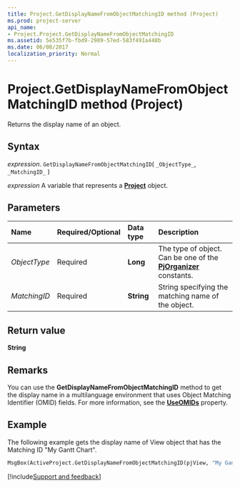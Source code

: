 ```yaml
---
title: Project.GetDisplayNameFromObjectMatchingID method (Project)
ms.prod: project-server
api_name:
- Project.Project.GetDisplayNameFromObjectMatchingID
ms.assetid: 5e535f7b-fbd9-2989-57ed-583f491a448b
ms.date: 06/08/2017
localization_priority: Normal
---
```



# Project.GetDisplayNameFromObjectMatchingID method (Project)

Returns the display name of an object.


## Syntax

_expression_. `GetDisplayNameFromObjectMatchingID`( `_ObjectType_`, `_MatchingID_` )

_expression_ A variable that represents a **[Project](project.project.md)** object.


## Parameters



|Name|Required/Optional|Data type|Description|
|:-----|:-----|:-----|:-----|
| _ObjectType_|Required|**Long**|The type of object. Can be one of the  **[PjOrganizer](Project.PjOrganizer.md)** constants.|
| _MatchingID_|Required|**String**|String specifying the matching name of the object.|

## Return value

 **String**


## Remarks

You can use the  **GetDisplayNameFromObjectMatchingID** method to get the display name in a multilanguage environment that uses Object Matching Identifier (OMID) fields. For more information, see the **[UseOMIDs](Project.Application.UseOMIDs.md)** property.


## Example

The following example gets the display name of View object that has the Matching ID "My Gantt Chart".


```vb
MsgBox(ActiveProject.GetDisplayNameFromObjectMatchingID(pjView, "My Gantt Chart"))
```

[!include[Support and feedback](~/includes/feedback-boilerplate.md)]